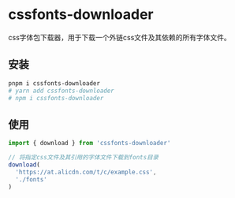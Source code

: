 # cssfonts-downloader

css字体包下载器，用于下载一个外链css文件及其依赖的所有字体文件。

## 安装

```bash
pnpm i cssfonts-downloader
# yarn add cssfonts-downloader
# npm i cssfonts-downloader
```

## 使用

```ts
import { download } from 'cssfonts-downloader'

// 将指定css文件及其引用的字体文件下载到fonts目录
download(
  'https://at.alicdn.com/t/c/example.css',
  './fonts'
)
```

